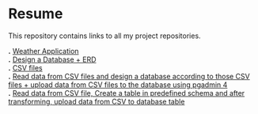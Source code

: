 # Resume
This repository contains links to all my project repositories.

**.** [Weather Application](https://github.com/junaidasif-dev/UniversityHub/tree/main/Sem-4/Prog-AI/FinalProject)  
**.** [Design a Database + ERD](https://github.com/junaidasif-dev/BSAI-Content/tree/main/Sem-4/Databases/FinalProject)  
**.** [CSV files](https://github.com/junaidasif-dev/JunaidAsif-DataEngineering-BWF/tree/main/Data)  
**.** [Read data from CSV files and design a database according to those CSV files + upload data from CSV files to the database using pgadmin 4](https://github.com/junaidasif-dev/JunaidAsif-DataEngineering-BWF/tree/main/Task-3)  
**.** [Read data from CSV file, Create a table in predefined schema and after transforming, upload data from CSV to database table](https://github.com/junaidasif-dev/JunaidAsif-DataEngineering-BWF/tree/main/Task-6)
